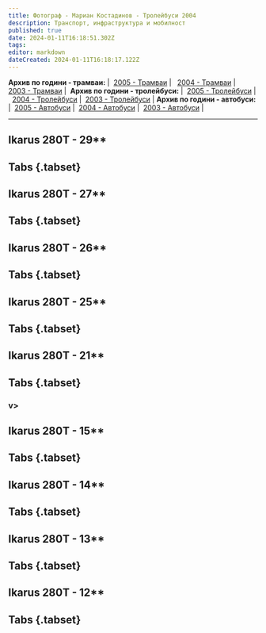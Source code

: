 ```yaml
---
title: Фотограф - Мариан Костадинов - Тролейбуси 2004
description: Транспорт, инфраструктура и мобилност
published: true
date: 2024-01-11T16:18:51.302Z
tags: 
editor: markdown
dateCreated: 2024-01-11T16:18:17.122Z
---
```


**Архив по години - трамваи:** |  [2005 - Трамваи](/gallery/marian-kostadinov-bus-2005) |   [2004 - Трамваи](/gallery/marian-kostadinov-tm-2004) |   [2003 - Трамваи](/gallery/marian-kostadinov-tm-2003) | 
**Архив по години - тролейбуси:** |  [2005 - Тролейбуси](/gallery/marian-kostadinov-tb-2005) |  [2004 - Тролейбуси](/gallery/marian-kostadinov-tb-2004) |  [2003 - Тролейбуси](/gallery/marian-kostadinov-tb-2003) |
**Архив по години - автобуси:** |  [2005 - Автобуси](/gallery/marian-kostadinov-bus-2005) |  [2004 - Автобуси](/gallery/marian-kostadinov-bus-2004) |  [2003 - Автобуси](/gallery/marian-kostadinov-bus-2003) |

---

## Ikarus 280T - 29**
## Tabs {.tabset}
### 

## Ikarus 280T - 27**
## Tabs {.tabset}
### 
## Ikarus 280T - 26**
## Tabs {.tabset}
### 
## Ikarus 280T - 25**
## Tabs {.tabset}
###


## Ikarus 280T - 21**
## Tabs {.tabset}
### v>


## Ikarus 280T - 15**
## Tabs {.tabset}
### 

## Ikarus 280T - 14**
## Tabs {.tabset}
### 

## Ikarus 280T - 13**
## Tabs {.tabset}
### 

## Ikarus 280T - 12**
## Tabs {.tabset}
### 